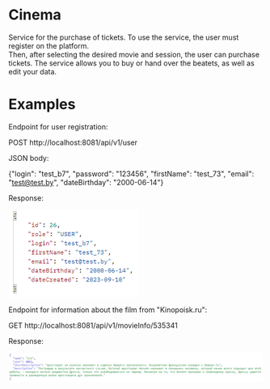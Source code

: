 # Cinema

Service for the purchase of tickets.
To use the service, the user must register on the platform.  
Then, after selecting the desired movie and session, the user can purchase tickets.
The service allows you to buy or hand over the beatets, as well as edit your data.

# Examples

Endpoint for user registration:

POST http://localhost:8081/api/v1/user

JSON body:

{"login": "test_b7",
"password": "123456",
"firstName": "test_73",
"email": "test@test.by",
"dateBirthday": "2000-06-14"}

Response:

![](images/user.bmp)

Endpoint for information about the film from "Kinopoisk.ru":

GET http://localhost:8081/api/v1/movieInfo/535341

Response:

![](images/info.bmp)